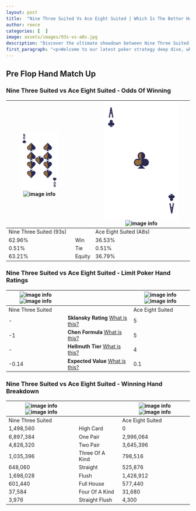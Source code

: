 ```yaml
---
layout: post
title:  "Nine Three Suited Vs Ace Eight Suited | Which Is The Better Hand In Poker? A Complete Guide"
author: reece
categories: [  ]
image: assets/images/93s-vs-a8s.jpg
description: "Discover the ultimate showdown between Nine Three Suited and Ace Eight Suited in poker! Uncover the odds, strategies, and scenarios where one hand triumphs over the other. Get ready to up your poker game with this thrilling analysis."
first_paragraph: "<p>Welcome to our latest poker strategy deep dive, where we're pitting two distinct hands against each other in a high-stakes showdown: Nine Three Suited vs Ace Eight Suited.</p><p>In the dynamic world of poker, every decision counts, and knowing which hand holds the upper hand is key to your success at the table.</p><p>In this article, we'll dissect these two hands, explore the scenarios where one dominates the other, and equip you with the knowledge to make strategic choices that can tip the odds in your favor.</p><p>Get ready to unravel the intriguing dynamics of these poker hands and elevate your game to new heights.</p>"
---
```




[comment]: # (sp0)

## Pre Flop Hand Match Up

<div class="table hand-ratings" markdown="1"> 



### Nine Three Suited vs Ace Eight Suited - Odds Of Winning


    
| ![image info](assets/images/hand1/9.png) ![image info](assets/images/hand1/3s.png) |  | ![image info](assets/images/hand2/a.png) ![image info](assets/images/hand2/8s.png) |
| -------- | -------- | -------- |
| Nine Three Suited (93s) |  | Ace Eight Suited (A8s) |
| 62.96% | Win | 36.53% |
| 0.51% | Tie | 0.51% |
| 63.21% | Equity | 36.79% |




[comment]: # (sp1)



### Nine Three Suited vs Ace Eight Suited - Limit Poker Hand Ratings


    
| ![image info](https://www.riverpairs.com/assets/images/hand1/9.png) ![image info](https://www.riverpairs.com/assets/images/hand1/3s.png) |  | ![image info](https://www.riverpairs.com/assets/images/hand2/a.png) ![image info](https://www.riverpairs.com/assets/images/hand2/8s.png) |
| -------- | -------- | -------- |
| Nine Three Suited |  | Ace Eight Suited |
| - | **Sklansky Rating** [What is this?](/sklansky-rating-explained) | 5 |
| -1 | **Chen Formula** [What is this?](/chen-formula-explained) | 5 |
| - | **Hellmuth Tier** [What is this?](/Hellmuth-tier-explained) | 4 |
| -0.14 | **Expected Value** [What is this?](/expected-value-explained) | 0.1 |




[comment]: # (sp2)



### Nine Three Suited vs Ace Eight Suited - Winning Hand Breakdown


    
| ![image info](https://www.riverpairs.com/assets/images/hand1/9.png) ![image info](https://www.riverpairs.com/assets/images/hand1/3s.png) |  | ![image info](https://www.riverpairs.com/assets/images/hand2/a.png) ![image info](https://www.riverpairs.com/assets/images/hand2/8s.png) |
| -------- | -------- | -------- |
| Nine Three Suited |  | Ace Eight Suited |
| 1,498,560 | High Card | 0 |
| 6,897,384 | One Pair | 2,996,064 |
| 4,828,320 | Two Pair | 3,645,396 |
| 1,035,396 | Three Of A Kind | 798,516 |
| 648,060 | Straight | 525,876 |
| 1,698,028 | Flush | 1,428,912 |
| 601,440 | Full House | 577,440 |
| 37,584 | Four Of A Kind | 31,680 |
| 3,976 | Straight Flush | 4,300 |




[comment]: # (sp3)



</div>

[comment]: # (sp4)



[comment]: # (sp5)

